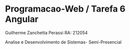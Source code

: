 # Programacao-Web / Tarefa 6 Angular

Guilherme Zanchetta Perassi
RA: 212054

Analise e Desenvolvimento de Sistemas- Semi-Presencial
